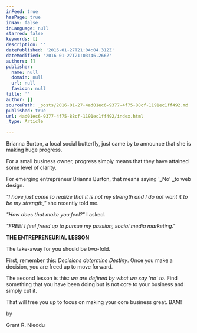 ```yaml
---
inFeed: true
hasPage: true
inNav: false
inLanguage: null
starred: false
keywords: []
description: ''
datePublished: '2016-01-27T21:04:04.312Z'
dateModified: '2016-01-27T21:03:46.266Z'
authors: []
publisher:
  name: null
  domain: null
  url: null
  favicon: null
title: ''
author: []
sourcePath: _posts/2016-01-27-4ad01ec6-9377-4f75-88cf-1191ec1ff492.md
published: true
url: 4ad01ec6-9377-4f75-88cf-1191ec1ff492/index.html
_type: Article

---
```

Brianna Burton, a local social butterfly, just came by to announce that she is making huge progress.

For a small business owner, progress simply means that they have attained some level of clarity.

For emerging entrepreneur Brianna Burton, that means saying '_No' _to web design.

_"I have just come to realize that it is not my strength and I do not want it to be my strength,"_ she recently told me.

_"How does that make you feel?"_ I asked.

_"FREE! I feel freed up to pursue my passion; social media marketing."_

**THE ENTREPRENEURIAL LESSON**

The take-away for you should be two-fold.

First, remember this: _Decisions determine Destiny_. Once you make a decision, you are freed up to move forward.

The second lesson is this: _we are defined by what we say 'no' to_. Find something that you have been doing but is not core to your business and simply cut it.

That will free you up to focus on making your core business great. BAM!

by

Grant R. Nieddu